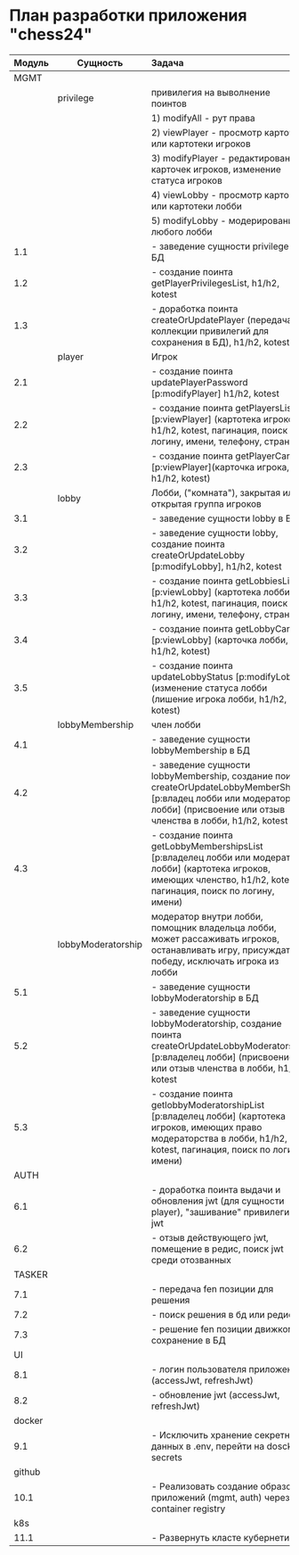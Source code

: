 # План разработки приложения "chess24"


| Модуль  | Сущность  |    Задача      | Issue |  Нормочасы |
----|----------|:----------------|--|-----------:|
| MGMT ||||
||privilege | привилегия на выволнение поинтов|||
|| | 1) modifyAll - рут права|||
|| | 2) viewPlayer - просмотр карточек или картотеки игроков|||
|| | 3) modifyPlayer - редактирование карточек игроков, изменение статуса игроков|||
|| | 4) viewLobby - просмотр карточек или картотеки лобби|||
|| | 5) modifyLobby - модерирование любого лобби|||
|1.1|| - заведение сущности privilege в БД| | 4 |
|1.2|| - создание поинта getPlayerPrivilegesList, h1/h2, kotest| | * |
|1.3|| - доработка поинта createOrUpdatePlayer (передача коллекции привилегий для сохранения в БД), h1/h2, kotest| | 24 |
||player |Игрок|||
|2.1|| - создание поинта updatePlayerPassword [p:modifyPlayer] h1/h2, kotest| | 8 |
|2.2|| - создание поинта getPlayersList [p:viewPlayer] (картотека игроков, h1/h2, kotest, пагинация, поиск по логину, имени, телефону, стране)| | * |
|2.3|| - создание поинта getPlayerCard [p:viewPlayer](карточка игрока, h1/h2, kotest)| | * |
||lobby |Лобби, ("комната"), закрытая или открытая группа игроков|||
|3.1|| - заведение сущности lobby в БД| | * |
|3.2|| - заведение сущности lobby, создание поинта createOrUpdateLobby [p:modifyLobby], h1/h2, kotest| | * |
|3.3|| - создание поинта getLobbiesList [p:viewLobby] (картотека лобби, h1/h2, kotest, пагинация, поиск по логину, имени, телефону, стране)| | * |
|3.4|| - создание поинта getLobbyCard [p:viewLobby] (карточка лобби, h1/h2, kotest)| | * |
|3.5|| - создание поинта updateLobbyStatus [p:modifyLobby] (изменение статуса лобби (лишение игрока лобби, h1/h2, kotest)| | * |
||lobbyMembership | член лобби|||
|4.1|| - заведение сущности lobbyMembership в БД| | * |
|4.2|| - заведение сущности lobbyMembership, создание поинта createOrUpdateLobbyMemberShip [p:владец лобби или модератор лобби] (присвоение или отзыв членства в лобби, h1/h2, kotest| | * |
|4.3|| - создание поинта getLobbyMembershipsList [p:владелец лобби или модератор лобби] (картотека игроков, имеющих членство, h1/h2, kotest, пагинация, поиск по логину, имени)| | * |
||lobbyModeratorship |модератор внутри лобби, помощник владельца лобби, может рассаживать игроков, останавливать игру, присуждать победу, исключать игрока из лобби|||
|5.1|| - заведение сущности lobbyModeratorship в БД| | * |
|5.2|| - заведение сущности lobbyModeratorship, создание поинта createOrUpdateLobbyModeratorship [p:владелец лобби] (присвоение или отзыв членства в лобби, h1/h2, kotest| | * |
|5.3|| - создание поинта getlobbyModeratorshipList [p:владелец лобби] (картотека игроков, имеющих право модераторства в лобби, h1/h2, kotest, пагинация, поиск по логину, имени)| | * |
| AUTH |||||
|6.1|| - доработка поинта выдачи и обновления jwt (для сущности player), "зашивание" привилегий в jwt| | * |
|6.2|| - отзыв действующего jwt, помещение в редис, поиск jwt среди отозванных| | * |
| TASKER ||||
|7.1|| - передача fen позиции для решения| | 8 |
|7.2|| - поиск решения в бд или редисе| | 8 |
|7.3|| - решение fen позиции движком и сохранение в БД| | 8 |
| UI |||||
|8.1|| - логин пользователя приложения (accessJwt, refreshJwt)| | 4 |
|8.2|| - обновление jwt (accessJwt, refreshJwt)| | 24 |
| docker |||||
|9.1|| - Исключить хранение секретных данных в .env, перейти на doscker secrets| | 4 |
| github |||||
|10.1|| - Реализовать создание образов приложений (mgmt, auth) через container registry| | 4 |
| k8s |||||
|11.1|| - Развернуть класте кубернетиса| | 4 |
